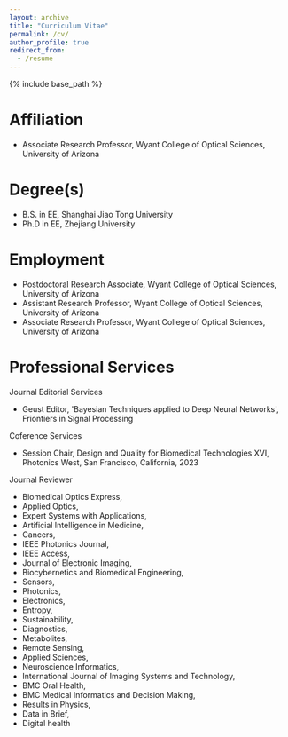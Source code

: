 ```yaml
---
layout: archive
title: "Curriculum Vitae"
permalink: /cv/
author_profile: true
redirect_from:
  - /resume
---
```


{% include base_path %}

###

Affiliation
======
* Associate Research Professor, Wyant College of Optical Sciences, University of Arizona

Degree(s)
======
* B.S. in EE, Shanghai Jiao Tong University
* Ph.D in EE, Zhejiang University

Employment
======
* Postdoctoral Research Associate, Wyant College of Optical Sciences, University of Arizona
* Assistant Research Professor, Wyant College of Optical Sciences, University of Arizona
* Associate Research Professor, Wyant College of Optical Sciences, University of Arizona
  
Professional Services
======
Journal Editorial Services
* Geust Editor, 'Bayesian Techniques applied to Deep Neural Networks', Friontiers in Signal Processing

Coference Services
* Session Chair, Design and Quality for Biomedical Technologies XVI, Photonics West, San Francisco, California, 2023
  
Journal Reviewer
*   Biomedical Optics Express, 
*   Applied Optics, 
*   Expert Systems with Applications, 
*   Artificial Intelligence in Medicine, 
*   Cancers, 
*   IEEE Photonics Journal, 
*   IEEE Access, 
*   Journal of Electronic Imaging, 
*   Biocybernetics and Biomedical Engineering, 
*   Sensors, 
*   Photonics, 
*   Electronics, 
*   Entropy, 
*   Sustainability, 
*   Diagnostics, 
*   Metabolites, 
*   Remote Sensing, 
*   Applied Sciences, 
*   Neuroscience Informatics, 
*   International Journal of Imaging Systems and Technology, 
*   BMC Oral Health, 
*   BMC Medical Informatics and Decision Making, 
*   Results in Physics, 
*   Data in Brief, 
*   Digital health
